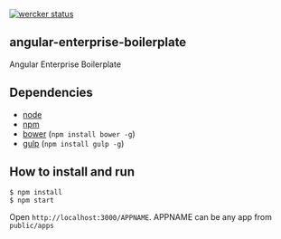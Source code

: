 [![wercker status](https://app.wercker.com/status/965e1d683b6d33b0bf73de2556f3a7eb/m "wercker status")](https://app.wercker.com/project/bykey/965e1d683b6d33b0bf73de2556f3a7eb)

## angular-enterprise-boilerplate

Angular Enterprise Boilerplate

## Dependencies

* [node](http://nodejs.org)
* [npm](http://npmjs.org)
* [bower](http://bower.io) (`npm install bower -g`)
* [gulp](http://gulpjs.com) (`npm install gulp -g`)

## How to install and run

```
$ npm install
$ npm start
```

Open `http://localhost:3000/APPNAME`. APPNAME can be any app from `public/apps`



